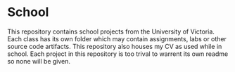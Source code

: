 # School

This repository contains school projects from the University of Victoria. Each class has its own folder which may contain assignments, labs or other source code artifacts.
This repository also houses my CV as used while in school. Each project in this repository is too trival to warrent its own readme so none will be given.
